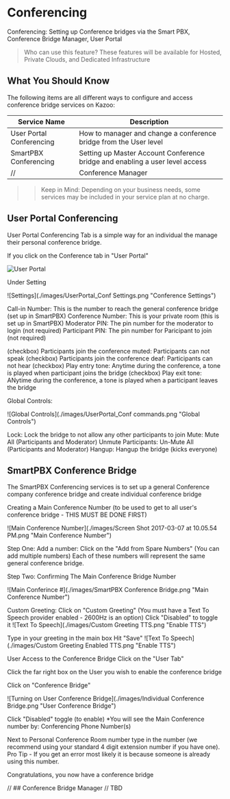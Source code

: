 # Conferencing

Conferencing:  Setting up Conference bridges via the Smart PBX, Conference Bridge Manager, User Portal 

> Who can use this feature?
> These features will be available for Hosted, Private Clouds, and Dedicated Infrastructure





## What You Should Know

The following items are all different ways to configure and access conference bridge services on Kazoo:

| Service Name | Description |
| --- | --- |
| User Portal Conferencing | How to manager and change a conference bridge from the User level |
| SmartPBX Conferencing | Setting up Master Account Conference bridge and enabling a user level access |
// | Conference Manager | // Managing all the Conference bridges in real time from one portal |


>> Keep in Mind: Depending on your business needs, some services may be included in your service plan at no charge.



## User Portal Conferencing

User Portal Conferencing Tab is a simple way for an individual the manage their personal conference bridge.

If you click on the Conference tab in "User Portal"

![User Portal](./images/UserPortal_Conference.png "User Portal")

Under Setting

![Settings](./images/UserPortal_Conf Settings.png "Conference Settings")

Call-in Number:  This is the number to reach the general conference bridge (set up in SmartPBX)
Conference Number:  This is your private room (this is set up in SmartPBX)
Moderator PIN:  The pin number for the moderator to login (not required)
Participant PIN: The pin number for Paricipant to join (not required)

(checkbox) Participants join the conference muted:  Participants can not speak
(checkbox) Participants join the conference deaf:  Participants can not hear
(checkbox) Play entry tone: Anytime during the conference, a tone is played when participant joins the bridge
(checkbox) Play exit tone:  ANytime during the conference, a tone is played when a participant leaves the bridge

Global Controls:

![Global Controls](./images/UserPortal_Conf commands.png "Global Controls")


Lock:  Lock the bridge to not allow any other participants to join
Mute:  Mute All (Participants and Moderator)
Unmute Participants:  Un-Mute All (Participants and Moderator)
Hangup: Hangup the bridge (kicks everyone)


## SmartPBX Conference Bridge

The SmartPBX Conferencing services is to set up a general Conference company conference bridge and create individual conference bridge

Creating a Main Conference Number (to be used to get to all user's conference bridge - THIS MUST BE DONE FIRST)

![Main Conference Number](./images/Screen Shot 2017-03-07 at 10.05.54 PM.png "Main Conference Number")

Step One:  Add a number: Click on the "Add from Spare Numbers"
(You can add multiple numbers)
Each of these numbers will represent the same general conference bridge.

Step Two: Confirming The Main Conference Bridge Number

![Main Conferince #](./images/SmartPBX Conference Bridge.png "Main Conference Number")

Custom Greeting:  Click on "Custom Greeting" (You must have a Text To Speech provider enabled - 2600Hz is an option)
Click "Disabled" to toggle it
![Text To Speech](./images/Custom Greeting TTS.png "Enable TTS")



Type in your greeting in the main box
Hit "Save"
![Text To Speech](./images/Custom Greeting Enabled TTS.png "Enable TTS")


User Access to the Conference Bridge
Click on the "User Tab"

Click the far right box on the User you wish to enable the conference bridge

Click on "Conference Bridge"

![Turning on User Conference Bridge](./images/Individual Conference Bridge.png "User Conference Bridge")


Click "Disabled" toggle (to enable)
*You will see the Main Conference number by: Conferencing Phone Number(s)

Next to Personal Conference Room number type in the number (we recommend using your standard 4 digit extension number if you have one).  Pro Tip - If you get an error most likely it is because someone is already using this number.

Congratulations, you now have a conference bridge




// ## Conference Bridge Manager
// TBD




